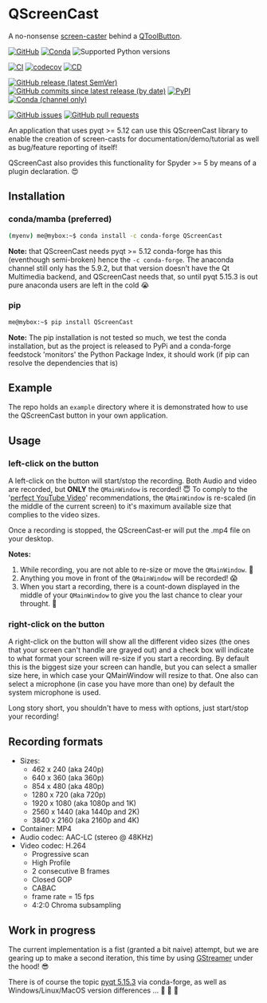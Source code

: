 # QScreenCast
A no-nonsense [screen-caster](https://en.wikipedia.org/wiki/Screencast) behind a [QToolButton](https://doc.qt.io/qt-5/qtoolbutton.html). 

[![GitHub](https://img.shields.io/github/license/Semi-ATE/QScreenCast?color=black)](https://github.com/Semi-ATE/QScreenCast/blob/main/LICENSE)
[![Conda](https://img.shields.io/conda/pn/conda-forge/QScreenCast?color=black)](https://anaconda.org/conda-forge/QScreenCast)
![Supported Python versions](https://img.shields.io/badge/python-%3E%3D3.7-black)

[![CI](https://github.com/Semi-ATE/QScreenCast/workflows/CI/badge.svg?branch=master)](https://github.com/Semi-ATE/QScreenCast/actions?query=workflow%3ACI)
[![codecov](https://codecov.io/gh/Semi-ATE/QScreenCast/branch/main/graph/badge.svg?token=BAP0H9OMED)](https://codecov.io/gh/Semi-ATE/QScreenCast)
[![CD](https://github.com/Semi-ATE/QScreenCast/workflows/CD/badge.svg)](https://github.com/Semi-ATE/QScreenCast/actions?query=workflow%3ACD)

[![GitHub release (latest SemVer)](https://img.shields.io/github/v/release/Semi-ATE/QScreenCast?color=blue&label=GitHub&sort=semver)](https://github.com/Semi-ATE/QScreenCast/releases/latest)
[![GitHub commits since latest release (by date)](https://img.shields.io/github/commits-since/Semi-ATE/QScreenCast/latest)](https://github.com/Semi-ATE/QScreenCast)
[![PyPI](https://img.shields.io/pypi/v/QScreenCast?color=blue&label=PyPI)](https://pypi.org/project/QScreenCast/)
[![Conda (channel only)](https://img.shields.io/conda/vn/conda-forge/QScreenCast?color=blue&label=conda-forge)](https://github.com/conda-forge/QScreenCast-feedstock)

[![GitHub issues](https://img.shields.io/github/issues/Semi-ATE/QScreenCast)](https://github.com/Semi-ATE/QScreenCast/issues)
[![GitHub pull requests](https://img.shields.io/github/issues-pr/Semi-ATE/QScreenCast)](https://github.com/Semi-ATE/QScreenCast/pulls)

An application that uses pyqt >= 5.12 can use this QScreenCast library to enable the creation of screen-casts for documentation/demo/tutorial as well as bug/feature reporting of itself!

QScreenCast also provides this functionality for Spyder >= 5 by means of a plugin declaration. 😍

## Installation

### conda/mamba (preferred)

```bash
(myenv) me@mybox:~$ conda install -c conda-forge QScreenCast 
```

**Note:** that QScreenCast needs pyqt >= 5.12 conda-forge has this (eventhough semi-broken) hence the `-c conda-forge`. The anaconda channel still only has the 5.9.2, but that version doesn't have the Qt Multimedia backend, and QScreenCast needs that, so until pyqt 5.15.3 is out pure anaconda users are left in the cold 😭

### pip

```bash
me@mybox:~$ pip install QScreenCast
```

**Note:** The pip installation is not tested so much, we test the conda installation, but as the project is released to PyPi and a conda-forge feedstock 'monitors' the Python Package Index, it should work (if pip can resolve the dependencies that is)

## Example

The repo holds an `example` directory where it is demonstrated how to use the QScreenCast button in your own application.

## Usage

### left-click on the button

A left-click on the button will start/stop the recording. Both Audio and video are recorded, but **ONLY** the `QMainWindow` is recorded! 😇 To comply to the '[perfect YouTube Video](https://lumen5.com/learn/youtube-video-dimension-and-size/)' recommendations, the `QMainWindow` is re-scaled (in the middle of the current screen) to it's maximum available size that complies to the video sizes. 

Once a recording is stopped, the QScreenCast-er will put the .mp4 file on your desktop.

**Notes:** 

1. While recording, you are not able to re-size or move the `QMainWindow`. 🧐
2. Anything you move in front of the `QMainWindow` will be recorded! 😱
2. When you start a recording, there is a count-down displayed in the middle of your `QMainWindow` to give you the last chance to clear your throught. 🤣 

### right-click on the button

A right-click on the button will show all the different video sizes (the ones that your screen can't handle are grayed out) and a check box will indicate to what format your screen will re-size if you start a recording. By default this is the biggest size your screen can handle, but you can select a smaller size here, in which case your QMainWindow will resize to that. One also can select a microphone (in case you have more than one) by default the system microphone is used.

Long story short, you shouldn't have to mess with options, just start/stop your recording!
## Recording formats

- Sizes:
  - 462 x 240 (aka 240p)
  - 640 x 360 (aka 360p)
  - 854 x 480 (aka 480p)
  - 1280 x 720 (aka 720p)
  - 1920 x 1080 (aka 1080p and 1K)
  - 2560 x 1440 (aka 1440p and 2K)
  - 3840 x 2160 (aka 2160p and 4K)
- Container: MP4
- Audio codec: AAC-LC (stereo @ 48KHz)
- Video codec: H.264
  - Progressive scan
  - High Profile
  - 2 consecutive B frames
  - Closed GOP
  - CABAC
  - frame rate = 15 fps
  - 4:2:0 Chroma subsampling

## Work in progress

The current implementation is a fist (granted a bit naive) attempt, but we are gearing up to make a second iteration, this time by using [GStreamer](https://gstreamer.freedesktop.org/) under the hood! 😎

There is of course the topic [pyqt 5.15.3](https://github.com/conda-forge/qt-feedstock) via conda-forge, as well as Windows/Linux/MacOS version differences ... 🙈 🙉 🙊
